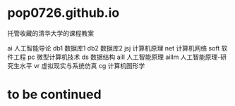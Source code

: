 # pop0726.github.io

托管收藏的清华大学的课程教案


ai 人工智能导论
db1  数据库1
db2  数据库2
jsj  计算机原理
net  计算机网络
soft 软件工程
pc  微型计算机技术
ds  数据结构
aill 人工智能原理
aillm 人工智能原理-研究生水平
vr 虚拟现实与系统仿真
cg 计算机图形学
# to be continued
